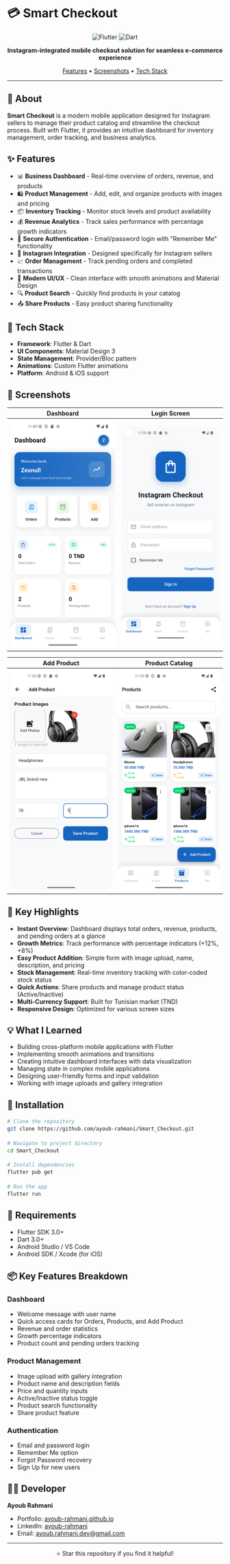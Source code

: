 # 💳 Smart Checkout

<div align="center">

![Flutter](https://img.shields.io/badge/Flutter-02569B?style=for-the-badge&logo=flutter&logoColor=white)
![Dart](https://img.shields.io/badge/Dart-0175C2?style=for-the-badge&logo=dart&logoColor=white)

**Instagram-integrated mobile checkout solution for seamless e-commerce experience**

[Features](#-features) • [Screenshots](#-screenshots) • [Tech Stack](#-tech-stack)

</div>

---

## 📱 About

**Smart Checkout** is a modern mobile application designed for Instagram sellers to manage their product catalog and streamline the checkout process. Built with Flutter, it provides an intuitive dashboard for inventory management, order tracking, and business analytics.

## ✨ Features

- 📊 **Business Dashboard** - Real-time overview of orders, revenue, and products
- 🛍️ **Product Management** - Add, edit, and organize products with images and pricing
- 📦 **Inventory Tracking** - Monitor stock levels and product availability
- 💰 **Revenue Analytics** - Track sales performance with percentage growth indicators
- 🔐 **Secure Authentication** - Email/password login with "Remember Me" functionality
- 🔗 **Instagram Integration** - Designed specifically for Instagram sellers
- 📈 **Order Management** - Track pending orders and completed transactions
- 🎨 **Modern UI/UX** - Clean interface with smooth animations and Material Design
- 🔍 **Product Search** - Quickly find products in your catalog
- 📤 **Share Products** - Easy product sharing functionality

## 🎯 Tech Stack

- **Framework**: Flutter & Dart
- **UI Components**: Material Design 3
- **State Management**: Provider/Bloc pattern
- **Animations**: Custom Flutter animations
- **Platform**: Android & iOS support

## 📸 Screenshots

<div align="center">

| Dashboard | Login Screen |
|-----------|-------------|
| ![Dashboard](screenshots/dashboard.png) | ![Login](screenshots/login.png) |

| Add Product | Product Catalog |
|------------|-----------------|
| ![Add Product](screenshots/add_product.png) | ![Products](screenshots/products.png) |

</div>

## 🚀 Key Highlights

- **Instant Overview**: Dashboard displays total orders, revenue, products, and pending orders at a glance
- **Growth Metrics**: Track performance with percentage indicators (+12%, +8%)
- **Easy Product Addition**: Simple form with image upload, name, description, and pricing
- **Stock Management**: Real-time inventory tracking with color-coded stock status
- **Quick Actions**: Share products and manage product status (Active/Inactive)
- **Multi-Currency Support**: Built for Tunisian market (TND)
- **Responsive Design**: Optimized for various screen sizes

## 💡 What I Learned

- Building cross-platform mobile applications with Flutter
- Implementing smooth animations and transitions
- Creating intuitive dashboard interfaces with data visualization
- Managing state in complex mobile applications
- Designing user-friendly forms and input validation
- Working with image uploads and gallery integration

## 📝 Installation

```bash
# Clone the repository
git clone https://github.com/ayoub-rahmani/Smart_Checkout.git

# Navigate to project directory
cd Smart_Checkout

# Install dependencies
flutter pub get

# Run the app
flutter run
```

## 🔧 Requirements

- Flutter SDK 3.0+
- Dart 3.0+
- Android Studio / VS Code
- Android SDK / Xcode (for iOS)

## 📦 Key Features Breakdown

### Dashboard
- Welcome message with user name
- Quick access cards for Orders, Products, and Add Product
- Revenue and order statistics
- Growth percentage indicators
- Product count and pending orders tracking

### Product Management
- Image upload with gallery integration
- Product name and description fields
- Price and quantity inputs
- Active/Inactive status toggle
- Product search functionality
- Share product feature

### Authentication
- Email and password login
- Remember Me option
- Forgot Password recovery
- Sign Up for new users

## 👨‍💻 Developer

**Ayoub Rahmani**

- Portfolio: [ayoub-rahmani.github.io](https://ayoub-rahmani.github.io)
- LinkedIn: [ayoub-rahmani](https://www.linkedin.com/in/ayoub-rahmani-linkêdin)
- Email: ayoub.rahmani.dev@gmail.com

---

<div align="center">

⭐ Star this repository if you find it helpful!

</div>